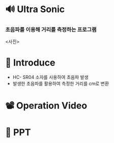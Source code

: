 # 🔊 Ultra Sonic
<h3>초음파를 이용해 거리를 측정하는 프로그램</h3>
<사진>

# 💁 Introduce
* HC- SR04 소자를 사용하여 초음파 발생
* 발생한 초음파를 활용하여 측정한 거리를 cm로 변환

# 📽️ Operation Video


# 📌 PPT
